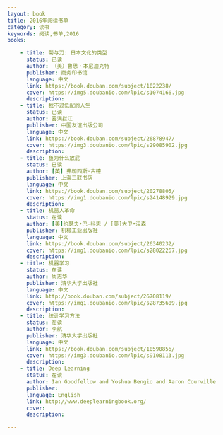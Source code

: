 ```yaml
---
layout: book
title: 2016年阅读书单
category: 读书
keywords: 阅读,书单,2016
books: 

	- title: 菊与刀: 日本文化的类型
      status: 已读
      author: （美）鲁思・本尼迪克特 
      publisher: 商务印书馆
      language: 中文
      link: https://book.douban.com/subject/1022238/        
      cover: https://img5.doubanio.com/lpic/s1074166.jpg
      description: 
    - title: 我不过低配的人生
      status: 已读
      author: 雾满拦江
      publisher: 中国友谊出版公司
      language: 中文
      link: https://book.douban.com/subject/26878947/         
      cover: https://img3.doubanio.com/lpic/s29085902.jpg
      description: 
    - title: 鱼为什么放屁
      status: 已读
      author: [英] 弗朗西斯·古德 
      publisher: 上海三联书店
      language: 中文
      link: https://book.douban.com/subject/20278805/        
      cover: https://img1.doubanio.com/lpic/s24148929.jpg
      description: 
    - title: 机器人革命
      status: 在读
      author: [美]约瑟夫•巴-科恩 / [美]大卫•汉森 
      publisher: 机械工业出版社
      language: 中文
      link: https://book.douban.com/subject/26340232/       
      cover: https://img1.doubanio.com/lpic/s28022267.jpg
      description: 
    - title: 机器学习
      status: 在读
      author: 周志华
      publisher: 清华大学出版社
      language: 中文
      link: http://book.douban.com/subject/26708119/          
      cover: https://img1.doubanio.com/lpic/s28735609.jpg
      description: 
    - title: 统计学习方法
      status: 在读
      author: 李航 
      publisher: 清华大学出版社
      language: 中文
      link: https://book.douban.com/subject/10590856/          
      cover: https://img3.doubanio.com/lpic/s9108113.jpg
      description:    
    - title: Deep Learning
      status: 在读
      author: Ian Goodfellow and Yoshua Bengio and Aaron Courville 
      publisher: 
      language: English
      link: http://www.deeplearningbook.org/         
      cover: 
      description: 

---
```





     
  